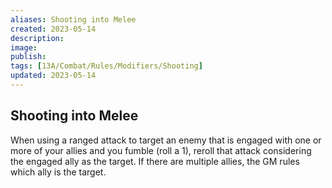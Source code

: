 ```yaml
---
aliases: Shooting into Melee
created: 2023-05-14
description: 
image: 
publish: 
tags: [13A/Combat/Rules/Modifiers/Shooting]
updated: 2023-05-14
---
```


## Shooting into Melee

When using a ranged attack to target an enemy that is engaged with one or more of your allies and you fumble (roll a 1), reroll that attack considering the engaged ally as the target. If there are multiple allies, the GM rules which ally is the target.